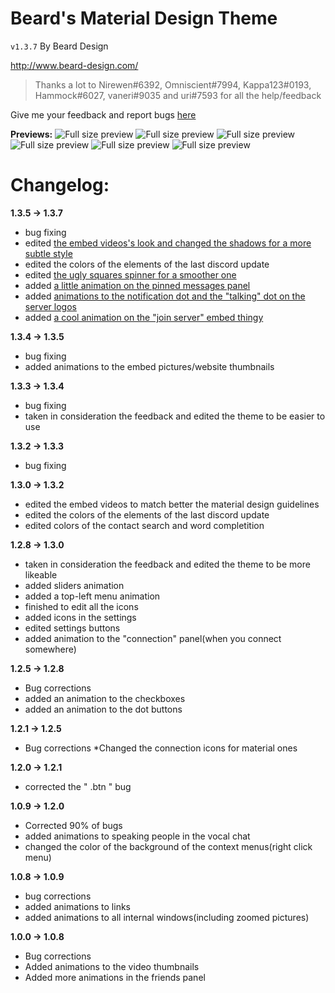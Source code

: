 # Beard's Material Design Theme
`v1.3.7` By Beard Design

http://www.beard-design.com/

> Thanks a lot to Nirewen#6392, Omniscient#7994, Kappa123#0193, Hammock#6027, vaneri#9035 and uri#7593 for all the help/feedback

Give me your feedback and report bugs [here](http://www.beard-design.com/discord-material-theme.html#feedback)

**Previews:**
![Full size preview](http://bearddesign.s-ul.eu/C0Xhzu7v)
![Full size preview](http://bearddesign.s-ul.eu/H9YPwxjH)
![Full size preview](http://bearddesign.s-ul.eu/x4aIT5Zf)
![Full size preview](http://bearddesign.s-ul.eu/feqVDVEO)
![Full size preview](http://bearddesign.s-ul.eu/HEbs64O2)
![Full size preview](http://bearddesign.s-ul.eu/wuP5Ka4F)

# Changelog:

**1.3.5 -> 1.3.7**
* bug fixing
* edited [the embed videos's look and changed the shadows for a more subtle style](http://bearddesign.s-ul.eu/WeaUipqJ)
* edited the colors of the elements of the last discord update
* edited [the ugly squares spinner for a smoother one](http://bearddesign.s-ul.eu/mcdvvNNH)
* added [a little animation on the pinned messages panel](http://bearddesign.s-ul.eu/JQPSrdqo)
* added [animations to the notification dot and the "talking" dot on the server logos](http://bearddesign.s-ul.eu/FU0M16EI)
* added [a cool animation on the "join server" embed thingy](http://bearddesign.s-ul.eu/VMTa2QTI)

**1.3.4 -> 1.3.5**
* bug fixing
* added animations to the embed pictures/website thumbnails
 

**1.3.3 -> 1.3.4**
* bug fixing
* taken in consideration the feedback and edited the theme to be easier to use
 
**1.3.2 -> 1.3.3**
* bug fixing

**1.3.0 -> 1.3.2**
* edited the embed videos to match better the material design guidelines
* edited the colors of the elements of the last discord update
* edited colors of the contact search and word completition

**1.2.8 -> 1.3.0**
* taken in consideration the feedback and edited the theme to be more likeable
* added sliders animation
* added a top-left menu animation
* finished to edit all the icons
* added icons in the settings
* edited settings buttons
* added animation to the "connection" panel(when you connect somewhere)

**1.2.5 -> 1.2.8**
* Bug corrections
* added an animation to the checkboxes
* added an animation to the dot buttons

**1.2.1 -> 1.2.5**
* Bug corrections
*Changed the connection icons for material ones

**1.2.0 -> 1.2.1**
* corrected the " .btn " bug

**1.0.9 -> 1.2.0**
* Corrected 90% of bugs
* added animations to speaking people in the vocal chat
* changed the color of the background of the context menus(right click menu)

**1.0.8 -> 1.0.9**
* bug corrections
* added animations to links
* added animations to all internal windows(including zoomed pictures)

**1.0.0 -> 1.0.8**
* Bug corrections
* Added animations to the video thumbnails
* Added more animations in the friends panel
